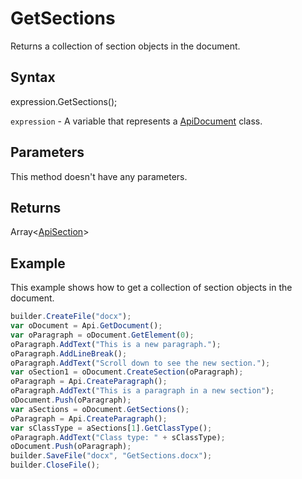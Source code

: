 # GetSections

Returns a collection of section objects in the document.

## Syntax

expression.GetSections();

`expression` - A variable that represents a [ApiDocument](../ApiDocument.md) class.

## Parameters

This method doesn't have any parameters.

## Returns

Array<[ApiSection](../../ApiSection/ApiSection.md)>

## Example

This example shows how to get a collection of section objects in the document.

```javascript
builder.CreateFile("docx");
var oDocument = Api.GetDocument();
var oParagraph = oDocument.GetElement(0);
oParagraph.AddText("This is a new paragraph.");
oParagraph.AddLineBreak();
oParagraph.AddText("Scroll down to see the new section.");
var oSection1 = oDocument.CreateSection(oParagraph);
oParagraph = Api.CreateParagraph();
oParagraph.AddText("This is a paragraph in a new section");
oDocument.Push(oParagraph);
var aSections = oDocument.GetSections();
oParagraph = Api.CreateParagraph();
var sClassType = aSections[1].GetClassType();
oParagraph.AddText("Class type: " + sClassType);
oDocument.Push(oParagraph);
builder.SaveFile("docx", "GetSections.docx");
builder.CloseFile();
```
